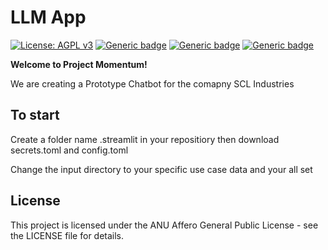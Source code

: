 # LLM App

[![License: AGPL v3](https://img.shields.io/badge/License-AGPL_v3-blue.svg)](https://www.gnu.org/licenses/agpl-3.0)
[![Generic badge](https://img.shields.io/badge/Python-Passed:_3.10.13-Green.svg)](https://shields.io/)
[![Generic badge](https://img.shields.io/badge/Win_OS-Passed:_Win_11_(22H2)-Green.svg)](https://shields.io/)
[![Generic badge](https://img.shields.io/badge/Mac_OS-Passed:_Sonoma_14.2_(M1)-Green.svg)](https://shields.io/)

**Welcome to Project Momentum!**

We are creating a Prototype Chatbot for the comapny SCL Industries


## To start

Create a folder name .streamlit in your repositiory then download secrets.toml and config.toml

Change the input directory to your specific use case data and your all set
## License

This project is licensed under the ANU Affero General Public License - see the LICENSE file for details.
